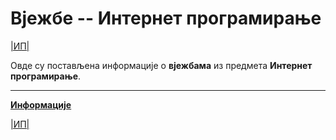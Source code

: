 # Вjежбе -- Интернет програмирање

[|ИП|](../README.md)

Овде су постављена информације о **вjежбама** из предмета **Интернет програмирање**.  

---

**[Информације](info/README.md)**

[|ИП|](../README.md)